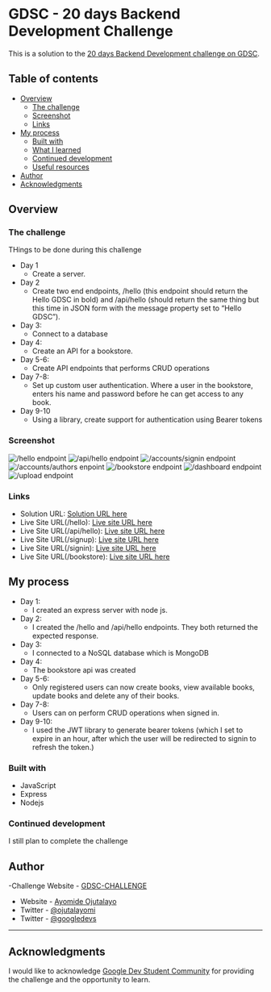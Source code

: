 # GDSC - 20 days Backend Development Challenge

This is a solution to the [20 days Backend Development challenge on GDSC](https://dscunilag.dev/challenges).

## Table of contents

- [Overview](#overview)
  - [The challenge](#the-challenge)
  - [Screenshot](#screenshot)
  - [Links](#links)
- [My process](#my-process)
  - [Built with](#built-with)
  - [What I learned](#what-i-learned)
  - [Continued development](#continued-development)
  - [Useful resources](#useful-resources)
- [Author](#author)
- [Acknowledgments](#acknowledgments)

## Overview

### The challenge

THings to be done during this challenge

- Day 1
  - Create a server. 
- Day 2
  - Create two end endpoints, /hello (this endpoint should return the Hello GDSC in bold) and /api/hello (should return the same thing but this time in JSON form with the message property set to “Hello GDSC”).
- Day 3:
  - Connect to a database
- Day 4:
  - Create an API for a bookstore.
- Day 5-6:
  - Create API endpoints that performs CRUD operations
- Day 7-8:
  - Set up custom user authentication. Where a user in the bookstore, enters his name and password before he can get access to any book.
- Day 9-10
  - Using a library, create support for authentication using Bearer tokens  

### Screenshot

![/hello endpoint](./hello-endpoint.png)
![/api/hello endpoint](./api-hello-endpoint.png)
![/accounts/signin endpoint](./signin-endpoint.png)
![/accounts/authors enpoint](./signup-endpoint.png)
![/bookstore endpoint](./bookstore-endpoint.png)
![/dashboard endpoint](./dashboard.png)
![/upload endpoint](./upload-endpoint.png)

### Links

- Solution URL: [Solution URL here](https://github.com/ojutalayomi/gdsc-20days-challenge)
- Live Site URL(/hello): [Live site URL here](https://gdsc-20days-challenge.onrender.com/hello)
- Live Site URL(/api/hello): [Live site URL here](https://gdsc-20days-challenge.onrender.com/api/hello)
- Live Site URL(/signup): [Live site URL here](https://gdsc-20days-challenge.onrender.com/accounts/authors)
- Live Site URL(/signin): [Live site URL here](https://gdsc-20days-challenge.onrender.com/accounts/signin)
- Live Site URL(/bookstore): [Live site URL here](https://gdsc-20days-challenge.onrender.com/bookstore)


## My process

- Day 1:
  - I created an express server with node js.
- Day 2:
  - I created the /hello and /api/hello endpoints. They both returned the expected response.
- Day 3:
  - I connected to a NoSQL database which is MongoDB  
- Day 4:
  - The bookstore api was created
- Day 5-6:
  - Only registered users can now create books, view available books, update books and delete any of their books.
- Day 7-8:  
  - Users can on perform CRUD operations when signed in.
- Day 9-10:  
  - I used the JWT library to generate bearer tokens (which I set to expire in an hour, after which the user will be redirected to signin to refresh the token.)   

### Built with

- JavaScript
- Express
- Nodejs


### Continued development

I still plan to complete the challenge


## Author

-Challenge Website - [GDSC-CHALLENGE](https://dscunilag.dev/)
- Website - [Ayomide Ojutalayo](https://ojutalayomi.github.io/i)
- Twitter - [@ojutalayomi](https://www.twitter.com/ojutalayomi)
- Twitter - [@googledevs](https://twitter.com/googledevs)

****

## Acknowledgments

I would like to acknowledge [Google Dev Student Community](https://gdsc.community.dev/university-of-lagos/) for providing the challenge and the opportunity to learn.

